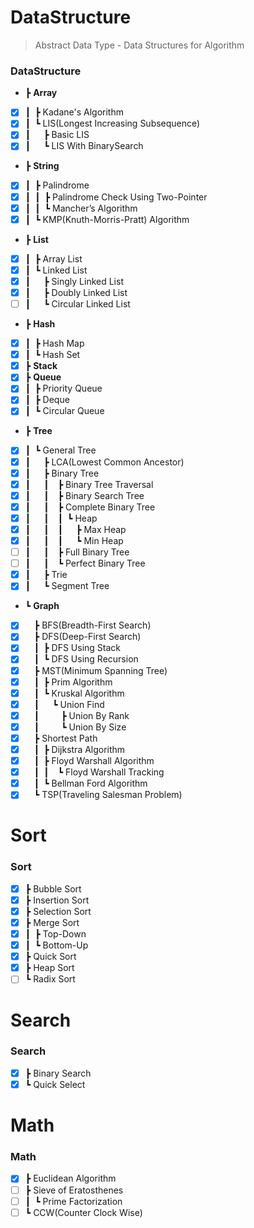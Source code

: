 # DataStructure

> Abstract Data Type - Data Structures for Algorithm

### DataStructure

- ┣ **Array**
- [x] ┃&ensp;┣ Kadane's Algorithm
- [x] ┃&ensp;┗ LIS(Longest Increasing Subsequence)
- [x] ┃&ensp;&ensp;&ensp;┣ Basic LIS
- [x] ┃&ensp;&ensp;&ensp;┗ LIS With BinarySearch
- ┣ **String**
- [x] ┃&ensp;┣ Palindrome
- [x] ┃&ensp;┃&ensp;┣ Palindrome Check Using Two-Pointer
- [x] ┃&ensp;┃&ensp;┗ Mancher’s Algorithm
- [x] ┃&ensp;┗ KMP(Knuth-Morris-Pratt) Algorithm
- ┣ **List**
- [x] ┃&ensp;┣ Array List
- [x] ┃&ensp;┗ Linked List
- [x] ┃&ensp;&ensp;&ensp;┣ Singly Linked List
- [x] ┃&ensp;&ensp;&ensp;┣ Doubly Linked List
- [ ] ┃&ensp;&ensp;&ensp;┗ Circular Linked List
- ┣ **Hash**
- [x] ┃&ensp;┣ Hash Map
- [x] ┃&ensp;┗ Hash Set
- [x] ┣ **Stack**
- [x] ┣ **Queue**
- [x] ┃&ensp;┣ Priority Queue
- [x] ┃&ensp;┣ Deque
- [x] ┃&ensp;┗ Circular Queue
- ┣ **Tree**
- [x] ┃&ensp;┗ General Tree
- [x] ┃&ensp;&ensp;&ensp;┣ LCA(Lowest Common Ancestor)
- [x] ┃&ensp;&ensp;&ensp;┣ Binary Tree
- [x] ┃&ensp;&ensp;&ensp;┃&ensp;&ensp;┣ Binary Tree Traversal
- [x] ┃&ensp;&ensp;&ensp;┃&ensp;&ensp;┣ Binary Search Tree
- [x] ┃&ensp;&ensp;&ensp;┃&ensp;&ensp;┣ Complete Binary Tree
- [x] ┃&ensp;&ensp;&ensp;┃&ensp;&ensp;┃&ensp;┗ Heap
- [x] ┃&ensp;&ensp;&ensp;┃&ensp;&ensp;┃&ensp;&ensp;&ensp;┣ Max Heap
- [x] ┃&ensp;&ensp;&ensp;┃&ensp;&ensp;┃&ensp;&ensp;&ensp;┗ Min Heap
- [ ] ┃&ensp;&ensp;&ensp;┃&ensp;&ensp;┣ Full Binary Tree
- [ ] ┃&ensp;&ensp;&ensp;┃&ensp;&ensp;┗ Perfect Binary Tree
- [x] ┃&ensp;&ensp;&ensp;┣ Trie
- [x] ┃&ensp;&ensp;&ensp;┗ Segment Tree
- ┗ **Graph**
- [x] &ensp;&ensp;┣ BFS(Breadth-First Search)
- [x] &ensp;&ensp;┣ DFS(Deep-First Search)
- [x] &ensp;&ensp;┃&ensp;┣ DFS Using Stack
- [x] &ensp;&ensp;┃&ensp;┗ DFS Using Recursion
- [x] &ensp;&ensp;┣ MST(Minimum Spanning Tree)
- [x] &ensp;&ensp;┃&ensp;┣ Prim Algorithm
- [x] &ensp;&ensp;┃&ensp;┗ Kruskal Algorithm
- [x] &ensp;&ensp;┃&ensp;&ensp;&ensp;┗ Union Find
- [x] &ensp;&ensp;┃&ensp;&ensp;&ensp;&ensp;&ensp;┣ Union By Rank
- [x] &ensp;&ensp;┃&ensp;&ensp;&ensp;&ensp;&ensp;┗ Union By Size
- [x] &ensp;&ensp;┣ Shortest Path
- [x] &ensp;&ensp;┃&ensp;┣ Dijkstra Algorithm
- [x] &ensp;&ensp;┃&ensp;┣ Floyd Warshall Algorithm
- [x] &ensp;&ensp;┃&ensp;┃&ensp;&ensp;┗ Floyd Warshall Tracking
- [x] &ensp;&ensp;┃&ensp;┗ Bellman Ford Algorithm
- [x] &ensp;&ensp;┗ TSP(Traveling Salesman Problem)

# Sort

### Sort

- [x] ┣ Bubble Sort
- [x] ┣ Insertion Sort
- [x] ┣ Selection Sort
- [x] ┣ Merge Sort
- [x] ┃&ensp;┣ Top-Down
- [x] ┃&ensp;┗ Bottom-Up
- [x] ┣ Quick Sort
- [x] ┣ Heap Sort
- [ ] ┗ Radix Sort

# Search

### Search

- [x] ┣ Binary Search
- [x] ┗ Quick Select

# Math

### Math

- [x] ┣ Euclidean Algorithm
- [ ] ┣ Sieve of Eratosthenes
- [ ] ┃&ensp;┗ Prime Factorization
- [ ] ┗ CCW(Counter Clock Wise)

